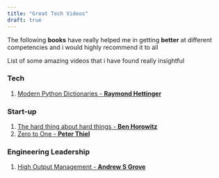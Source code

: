 ```yaml
---
title: "Great Tech Videos"
draft: true
---
```


The following **books** have really helped me in getting **better** at different competencies and i would highly recommend it to all

List of some amazing videos that i have found really insightful


### Tech
1. [ Modern Python Dictionaries - **Raymond Hettinger**](https://www.youtube.com/watch?v=npw4s1QTmPg)

### Start-up
1. [The hard thing about hard things - **Ben Horowitz**](https://amzn.to/37qJlOi)
2. [Zero to One - **Peter Thiel**](https://amzn.to/3dZY3P0)

### Engineering Leadership
1. [High Output Management - **Andrew S Grove**](https://amzn.to/2YtUslH)